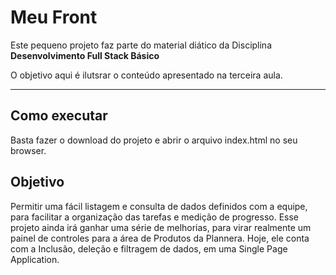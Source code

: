 # Meu Front

Este pequeno projeto faz parte do material diático da Disciplina **Desenvolvimento Full Stack Básico** 

O objetivo aqui é ilutsrar o conteúdo apresentado na terceira aula.

---
## Como executar

Basta fazer o download do projeto e abrir o arquivo index.html no seu browser.

## Objetivo
Permitir uma fácil listagem e consulta de dados definidos com a equipe, para facilitar a organização das tarefas e medição de progresso.
Esse projeto ainda irá ganhar uma série de melhorias, para virar realmente um painel de controles para a área de Produtos da Plannera.
Hoje, ele conta com a Inclusão, deleção e filtragem de dados, em uma Single Page Application.
